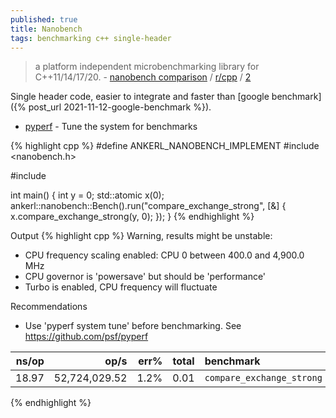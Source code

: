 ```yaml
---
published: true
title: Nanobench
tags: benchmarking c++ single-header
---
```

> a platform independent microbenchmarking library for C++11/14/17/20. - [nanobench comparison](https://nanobench.ankerl.com/comparison.html) / [r/cpp](https://www.reddit.com/r/cpp/comments/dgy9yc/ankerlnanobench_simple_fast_accurate_singleheader/) / [2](https://www.reddit.com/r/cpp/comments/nwjmct/suggestions_for_c_microbenchmarking_libraries/)

Single header code, easier to integrate and faster than [google benchmark]({% post_url 2021-11-12-google-benchmark %}).


- [pyperf](https://pyperf.readthedocs.io/en/latest/system.html) - Tune the system for benchmarks

{% highlight cpp %}
#define ANKERL_NANOBENCH_IMPLEMENT
#include <nanobench.h>

#include <atomic>

int main() {
    int y = 0;
    std::atomic<int> x(0);
    ankerl::nanobench::Bench().run("compare_exchange_strong", [&] {
        x.compare_exchange_strong(y, 0);
    });
}
{% endhighlight %}

  
Output
{% highlight cpp %}
Warning, results might be unstable:
* CPU frequency scaling enabled: CPU 0 between 400.0 and 4,900.0 MHz
* CPU governor is 'powersave' but should be 'performance'
* Turbo is enabled, CPU frequency will fluctuate

Recommendations
* Use 'pyperf system tune' before benchmarking. See https://github.com/psf/pyperf

|               ns/op |                op/s |    err% |     total | benchmark
|--------------------:|--------------------:|--------:|----------:|:----------
|               18.97 |       52,724,029.52 |    1.2% |      0.01 | `compare_exchange_strong`
{% endhighlight %}